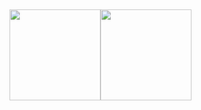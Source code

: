 ##
<div>
  <a href="https://github.com/qqxth" style="display: flex; flex-direction: row; align-items: center;">
  <img height="160em" src="https://github-readme-stats.vercel.app/api?username=Sergey-Yudenichev&show_icons=true&theme=dracula&include_all_commits=true&count_private=true"/>
    
<img height="160em" src="https://github-readme-stats.vercel.app/api/top-langs/?username=Sergey-Yudenichev&layout=compact&langs_count=7&theme=dracula"/>
  </a>
</div>
<!-- <div style="display: flex"><br>
  <img align="center" height="30" width="40" src="https://raw.githubusercontent.com/devicons/devicon/master/icons/typescript/typescript-plain.svg" />
  <img align="center" height="30" width="40" src="https://raw.githubusercontent.com/devicons/devicon/master/icons/nodejs/nodejs-plain-wordmark.svg" />
  <img align="center" height="30" width="40" src="https://github.com/devicons/devicon/raw/master/icons/nestjs/nestjs-plain.svg" />
  <img align="center" height="30" width="40" src="https://github.com/devicons/devicon/raw/master/icons/postgresql/postgresql-original.svg" />
  <img align="center" height="30" width="40" src="https://github.com/devicons/devicon/raw/master/icons/vuejs/vuejs-original.svg" />
  <img align="center" height="30" width="40" src="https://github.com/devicons/devicon/raw/master/icons/svelte/svelte-original.svg" />
  <img align="center" height="30" width="40" src="https://github.com/devicons/devicon/raw/master/icons/bash/bash-original.svg" />
    <img align="center" height="30" width="40" src="https://github.com/devicons/devicon/raw/master/icons/vscode/vscode-original.svg" />
</div> -->
